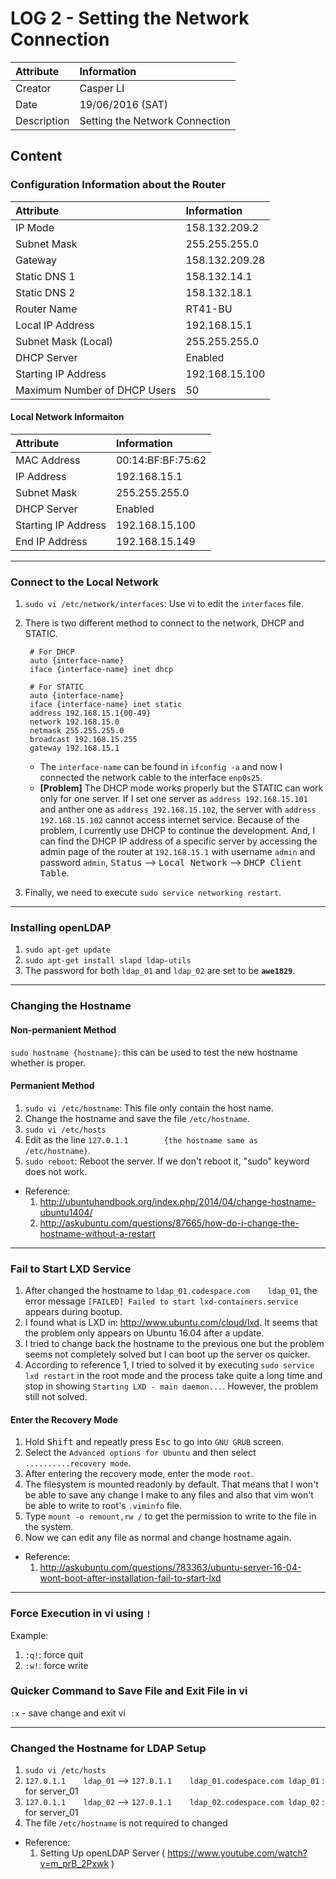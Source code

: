 LOG 2 - Setting the Network Connection
===========================================

| Attribute   | Information      |
| :---------- | :--------------- |
| Creator     | Casper LI        |
| Date        | 19/06/2016 (SAT) |
| Description | Setting the Network Connection |

Content
-------------------------------------------
### Configuration Information about the Router

| Attribute                     | Information    |
| :---------------------------- | :------------- |
| IP Mode                       | 158.132.209.2  |
| Subnet Mask                   | 255.255.255.0  |
| Gateway                       | 158.132.209.28 |
| Static DNS 1                  | 158.132.14.1   |
| Static DNS 2                  | 158.132.18.1   |
| Router Name                   | RT41-BU        |
| Local IP Address              | 192.168.15.1   |
| Subnet Mask (Local)           | 255.255.255.0  |
| DHCP Server                   | Enabled        |
| Starting IP Address           | 192.168.15.100 |
| Maximum Number of DHCP Users  | 50             |

#### Local Network Informaiton

| Attribute             | Information       |
| :-------------------- | :---------------- |
| MAC Address           | 00:14:BF:BF:75:62 |
| IP Address            | 192.168.15.1      |
| Subnet Mask           | 255.255.255.0     |
| DHCP Server           | Enabled           |
| Starting IP Address   | 192.168.15.100    |
| End IP Address        | 192.168.15.149    |

____________________________________________________________________________________

### Connect to the Local Network
1. `sudo vi /etc/network/interfaces`: Use vi to edit the `interfaces` file.

2. There is two different method to connect to the network, DHCP and STATIC.

        # For DHCP
        auto {interface-name}
        iface {interface-name} inet dhcp
        
        # For STATIC
        auto {interface-name}
        iface {interface-name} inet static
        address 192.168.15.1{00-49}
        network 192.168.15.0
        netmask 255.255.255.0
        broadcast 192.168.15.255
        gateway 192.168.15.1

   - The `interface-name` can be found in `ifconfig -a` and now I connected the network cable to the interface `enp0s25`.
   - **[Problem]** The DHCP mode works properly but the STATIC can work only for one server. If I set one server as `address 192.168.15.101` and anther one as `address 192.168.15.102`, the server with `address 192.168.15.102` cannot access internet service. Because of the problem, I currently use DHCP to continue the development. And, I can find the DHCP IP address of a specific server by accessing the admin page of the router at `192.168.15.1` with username `admin` and password `admin`, <kbd>Status</kbd> --> <kbd>Local Network</kbd> --> <kbd>DHCP Client Table</kbd>.  

3. Finally, we need to execute `sudo service networking restart`. 

____________________________________________________________________________________

### Installing openLDAP

1. `sudo apt-get update`
2. `sudo apt-get install slapd ldap-utils`
3. The password for both `ldap_01` and `ldap_02` are set to be **`awe1829`**.

____________________________________________________________________________________

### Changing the Hostname 

#### Non-permanient Method
`sudo hostname {hostname}`: this can be used to test the new hostname whether is proper.

#### Permanient Method

1. `sudo vi /etc/hostname`: This file only contain the host name.
2. Change the hostname and save the file `/etc/hostname`.
3. `sudo vi /etc/hosts`
4. Edit as the line `127.0.1.1        {the hostname same as /etc/hostname}`.
5. `sudo reboot`: Reboot the server. If we don't reboot it, "sudo" keyword does not work.

- Reference: 
  1. http://ubuntuhandbook.org/index.php/2014/04/change-hostname-ubuntu1404/
  2. http://askubuntu.com/questions/87665/how-do-i-change-the-hostname-without-a-restart

____________________________________________________________________________________

### Fail to Start LXD Service

1. After changed the hostname to `ldap_01.codespace.com    ldap_01`, the error message `[FAILED] Failed to start lxd-containers.service` appears during bootup.
2. I found what is LXD in: http://www.ubuntu.com/cloud/lxd. It seems that the problem only appears on Ubuntu 16.04 after a update.
3. I tried to change back the hostname to the previous one but the problem seems not completely solved but I can boot up the server os quicker.
4. According to reference 1, I tried to solved it by executing `sudo service lxd restart` in the root mode and the process take quite a long time and stop in showing `Starting LXD - main daemon...`. However, the problem still not solved.

#### Enter the Recovery Mode
1. Hold <kbd>Shift</kbd> and repeatly press <kbd>Esc</kbd> to go into `GNU GRUB` screen.
2. Select the `Advanced options for Ubuntu` and then select `..........recovery mode`.
3. After entering the recovery mode, enter the mode `root`.
4. The filesystem is mounted readonly by default. That means that I won't be able to save any change I make to any files and also that vim won't be able to write to root's `.viminfo` file.
5. Type `mount -o remount,rw /` to get the permission to write to the file in the system.
6. Now we can edit any file as normal and change hostname again.

- Reference: 
  1. http://askubuntu.com/questions/783363/ubuntu-server-16-04-wont-boot-after-installation-fail-to-start-lxd

____________________________________________________________________________________

### Force Execution in vi using `!`

Example:

1. `:q!`: force quit
2. `:w!`: force write

### Quicker Command to Save File and Exit File in vi
`:x` - save change and exit vi

____________________________________________________________________________________

### Changed the Hostname for LDAP Setup
1. `sudo vi /etc/hosts`
2. `127.0.1.1    ldap_01` --> `127.0.1.1    ldap_01.codespace.com ldap_01` : for server_01
3. `127.0.1.1    ldap_02` --> `127.0.1.1    ldap_02.codespace.com ldap_02` : for server_01
4. The file `/etc/hostname` is not required to changed

- Reference:
  1. Setting Up openLDAP Server ( https://www.youtube.com/watch?v=m_prB_2Pxwk )
